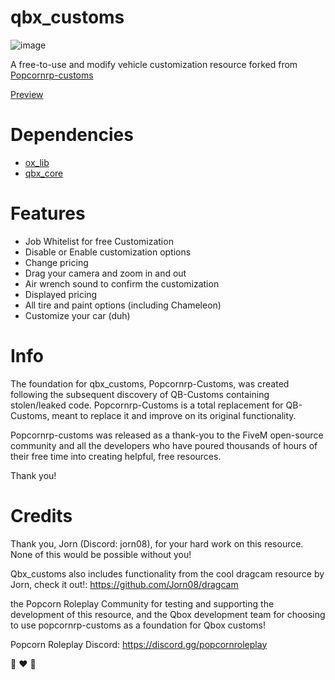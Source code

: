 # qbx_customs

![image](https://github.com/Popcorn-RP/qbx_customs/assets/85725579/43d91928-3e1d-4ef2-b73e-d1f47a831495)


A free-to-use and modify vehicle customization resource forked from [Popcornrp-customs](https://github.com/alberttheprince/popcornrp-customs)

[Preview](https://www.youtube.com/watch?v=8UcGmHJ3mUo)

# Dependencies

- [ox_lib](https://github.com/CommunityOx/ox_lib)
- [qbx_core](https://github.com/Qbox-project/qbx_core)

# Features

- Job Whitelist for free Customization
- Disable or Enable customization options
- Change pricing
- Drag your camera and zoom in and out
- Air wrench sound to confirm the customization
- Displayed pricing
- All tire and paint options (including Chameleon)
- Customize your car (duh)

# Info

The foundation for qbx_customs, Popcornrp-Customs, was created following the subsequent discovery of QB-Customs containing stolen/leaked code. Popcornrp-Customs is a total replacement for QB-Customs, meant to replace it and improve on its original functionality.

Popcornrp-customs was released as a thank-you to the FiveM open-source community and all the developers who have poured thousands of hours of their free time into creating helpful, free resources.

Thank you!

# Credits

Thank you, Jorn (Discord: jorn08), for your hard work on this resource. None of this would be possible without you!

Qbx_customs also includes functionality from the cool dragcam resource by Jorn, check it out!:  https://github.com/Jorn08/dragcam

the Popcorn Roleplay Community for testing and supporting the development of this resource, and the Qbox development team for choosing to use popcornrp-customs as a foundation for Qbox customs!

Popcorn Roleplay Discord: https://discord.gg/popcornroleplay

🍿 ❤️ 🦆
